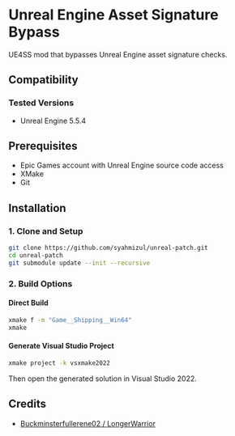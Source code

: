 # Unreal Engine Asset Signature Bypass

UE4SS mod that bypasses Unreal Engine asset signature checks.

## Compatibility

### Tested Versions
- Unreal Engine 5.5.4

## Prerequisites

- Epic Games account with Unreal Engine source code access
- XMake
- Git

## Installation

### 1. Clone and Setup
```bash
git clone https://github.com/syahmizul/unreal-patch.git
cd unreal-patch
git submodule update --init --recursive
```

### 2. Build Options

#### Direct Build
```bash
xmake f -m "Game__Shipping__Win64"
xmake
```

#### Generate Visual Studio Project
```bash
xmake project -k vsxmake2022
```
Then open the generated solution in Visual Studio 2022.

## Credits

- [Buckminsterfullerene02 / LongerWarrior](https://gist.github.com/Buckminsterfullerene02/90077ce81c0fd908144498869f4ea288)
